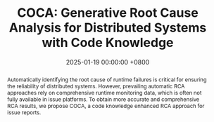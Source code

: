 ---
title:          "COCA: Generative Root Cause Analysis for Distributed Systems with Code Knowledge"
date:           2025-01-19 00:00:00 +0800
selected:       false
pub:            >-
                The IEEE/ACM International Conference on Software Engineering, Ottawa, Ontario, Canada, Apr 2025.
pub_pre:        >-
                <span class="badge badge-pill badge-custom badge-success">ICSE'25</span>
# pub_post:       'Under review.'
# pub_last:       '<span class="badge badge-pill badge-custom badge-secondary">Conference</span><span class="badge badge-pill badge-custom badge-warning">Poster</span>'
abstract: >-
    Automatically identifying the root cause of runtime failures is critical for ensuring the reliability of distributed systems.
    However, prevailing automatic RCA approaches rely on comprehensive runtime monitoring data, which is often not fully available in issue platforms.
    To obtain more accurate and comprehensive RCA results, we propose COCA, a code knowledge enhanced RCA approach for issue reports.
# cover:          assets/images/covers/Prism-cover.png
authors:
    - Yichen Li
    - Yulun Wu
    - Jinyang Liu
    - Zhihan Jiang
    - Zhuangbin Chen
    - Guangba Yu†
    - Michael R. Lyu
links:
  Paper: 
  Arxiv: 
  Slides: 
  DOI: https://doi.ieeecomputersociety.org/10.1109/ICSE55347.2025.00234
  BibTex: https://www.zhihan-jiang.com/files/ICSE25/COCA-bibtex.txt
---